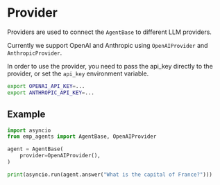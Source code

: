 # Provider

Providers are used to connect the `AgentBase` to different LLM providers.

Currently we support OpenAI and Anthropic using `OpenAIProvider` and `AnthropicProvider`.

In order to use the provider, you need to pass the api_key directly to the provider, or set the `api_key` environment variable.

```bash
export OPENAI_API_KEY=...
export ANTHROPIC_API_KEY=...
```

## Example

```python
import asyncio
from emp_agents import AgentBase, OpenAIProvider

agent = AgentBase(
    provider=OpenAIProvider(),
)

print(asyncio.run(agent.answer("What is the capital of France?")))
```
